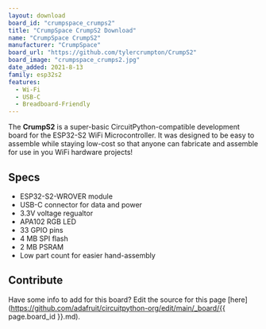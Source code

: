```yaml
---
layout: download
board_id: "crumpspace_crumps2"
title: "CrumpSpace CrumpS2 Download"
name: "CrumpSpace CrumpS2"
manufacturer: "CrumpSpace"
board_url: "https://github.com/tylercrumpton/CrumpS2"
board_image: "crumpspace_crumps2.jpg"
date_added: 2021-8-13
family: esp32s2
features:
  - Wi-Fi
  - USB-C
  - Breadboard-Friendly
---
```


The **CrumpS2** is a super-basic CircuitPython-compatible development board for the ESP32-S2 WiFi Microcontroller. It was designed to be easy to assemble while staying low-cost so that anyone can fabricate and assemble for use in you WiFi hardware projects!

## Specs

- ESP32-S2-WROVER module
- USB-C connector for data and power
- 3.3V voltage regualtor
- APA102 RGB LED
- 33 GPIO pins
- 4 MB SPI flash
- 2 MB PSRAM
- Low part count for easier hand-assembly

## Contribute

Have some info to add for this board? Edit the source for this page [here](https://github.com/adafruit/circuitpython-org/edit/main/_board/{{ page.board_id }}.md).
